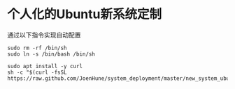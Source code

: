 # 个人化的Ubuntu新系统定制

通过以下指令实现自动配置

```
sudo rm -rf /bin/sh
sudo ln -s /bin/bash /bin/sh

sudo apt install -y curl
sh -c "$(curl -fsSL https://raw.github.com/JoenHune/system_deployment/master/new_system_ubuntu16.04_x86_64.sh)"
```
